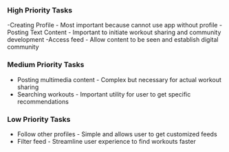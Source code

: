 ### High Priority Tasks
-Creating Profile - Most important because cannot use app without profile
-Posting Text Content - Important to initiate workout sharing and community development
-Access feed - Allow content to be seen and establish digital community

### Medium Priority Tasks
- Posting multimedia content - Complex but necessary for actual workout sharing
- Searching workouts - Important utility for user to get specific recommendations

### Low Priority Tasks
- Follow other profiles - Simple and allows user to get customized feeds
- Filter feed - Streamline user experience to find workouts faster
